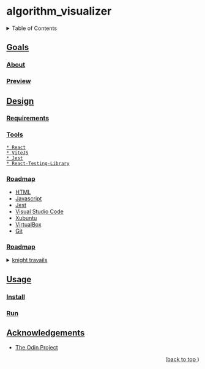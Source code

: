 # algorithm_visualizer
<a name="readme-top"></a>
<details>
    <summary>Table of Contents</summary>
    <ol>
        <li><a href="#goals">Goals</a>
            <ul>
                <li><a href="#about">About</li>
                <li><a href="#preview">Preview</li>
            </ul>
        </li>
        <li><a href="#design">Design</li>
          <ul>
            <li><a href="#requirements">Tools</li>
            <li><a href="#tools">Tools</li>
            <li><a href="#roadmap">Roadmap</li>
          </ul>
        </li>
        <li><a href="#usage">Usage</a>
            <ul>
                <li><a href="#install">Install</li>
                <li><a href="#run">Run</li>
            </ul>
        </li>
        <li><a href="#acknowledgements">Acknowledgements</li>
    </ol>
</details>

## Goals
### About
### Preview
## Design
### Requirements
### Tools
    * React
    * ViteJS
    * Jest
    * React-Testing-Library
### Roadmap
* HTML
* Javascript
* Jest
* Visual Studio Code
* Xubuntu
* VirtualBox
* Git
### Roadmap
<details>
<summary>knight travails</summary>

-[x] knight travails mvp
    - [x] finds path
    - [ ] visualization
</details>

## Usage
### Install
### Run
## Acknowledgements
* [The Odin Project](https://www.theodinproject.com)
<p align="right">(<a href="#readme-top">back to top </a>)</p>